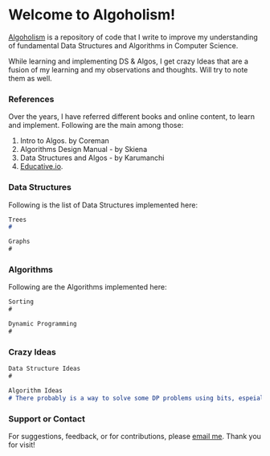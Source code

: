 # Welcome to Algoholism!

[Algoholism](https://github.com/agrawalnishant/algoholism) is a repository of code that I write to improve my understanding of fundamental Data Structures and Algorithms in Computer Science.

While learning and implementing DS & Algos, I get crazy Ideas that are a fusion of my learning and my observations and thoughts.
Will try to note them as well.

### References
Over the years, I have referred different books and online content, to learn and implement.
Following are the main among those: 
1. Intro to Algos. by Coreman
2. Algorithms Design Manual - by Skiena
3. Data Structures and Algos - by Karumanchi
4. [Educative.io](https://www.educative.io/courses/algorithms-coding-interviews-java).

### Data Structures

Following is the list of Data Structures implemented here:
```markdown
Trees
# 

Graphs
#

```

### Algorithms

Following are the Algorithms implemented here:

```markdown
Sorting
#

Dynamic Programming
#

```

### Crazy Ideas
```markdown
Data Structure Ideas
#

Algorithm Ideas
# There probably is a way to solve some DP problems using bits, espeially those including arraangement of Numeric Digits.

```

### Support or Contact

For suggestions, feedback, or for contributions, please [email me](mailto:root.nishi@gmail.com).
Thank you for visit!